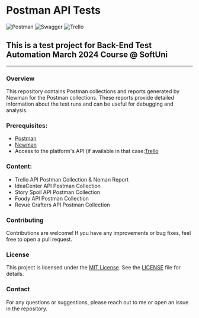 # Postman API Tests
![Postman](https://img.shields.io/badge/Postman-FF6C37?style=for-the-badge&logo=postman&logoColor=white)
![Swagger](https://img.shields.io/badge/-Swagger-%23Clojure?style=for-the-badge&logo=swagger&logoColor=white)
![Trello](https://img.shields.io/badge/Trello-%23026AA7.svg?style=for-the-badge&logo=Trello&logoColor=white)
## This is a test project for **Back-End Test Automation** March 2024 Course @ SoftUni
---
### Overview
This repository contains Postman collections and reports generated by Newman for the Postman collections. These reports provide detailed information about the test runs and can be useful for debugging and analysis.
### Prerequisites:

- [Postman](https://www.postman.com/downloads/)
- [Newman](https://learning.postman.com/docs/collections/using-newman-cli/installing-running-newman/)
- Access to the platform's API (if available in that case:[Trello](https://api.trello.com)
  
### Content:

- Trello API Postman Collection & Neman Report
- IdeaCenter API Postman Collection
- Story Spoil API Postman Collection
- Foody API Postman Collection
- Revue Crafters API Postman Collection

### Contributing
Contributions are welcome! If you have any improvements or bug fixes, feel free to open a pull request.

### License
This project is licensed under the [MIT License](LICENSE). See the [LICENSE](LICENSE) file for details.

### Contact
For any questions or suggestions, please reach out to me or open an issue in the repository.
